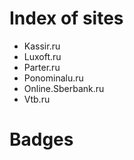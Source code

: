 # Index of sites

- Kassir.ru
- Luxoft.ru
- Parter.ru
- Ponominalu.ru
- Online.Sberbank.ru
- Vtb.ru

# Badges
<a href="https://github.com/effus/site-research/"><img src="https://img.shields.io/badge/Researches-6-green.svg?style=flat" alt=""></a>
